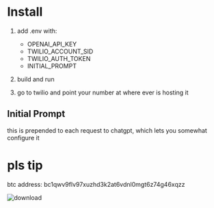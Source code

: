 # Install
1. add .env with:
	- OPENAI_API_KEY
	- TWILIO_ACCOUNT_SID
	- TWILIO_AUTH_TOKEN
	- INITIAL_PROMPT

2. build and run
3. go to twilio and point your number at where ever is hosting it

## Initial Prompt
this is prepended to each request to chatgpt, which lets you somewhat configure it

# pls tip
btc address: bc1qwv9flv97xuzhd3k2at6vdnl0mgt6z74g46xqzz

![download](https://user-images.githubusercontent.com/8175785/229301612-e3521d9e-385e-4930-8189-3d1ca646c4b8.png)
